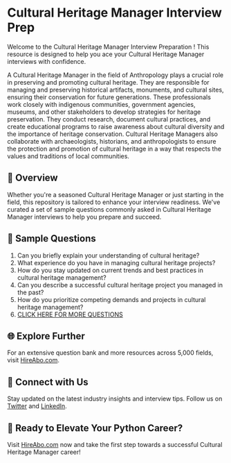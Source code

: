 # Cultural Heritage Manager Interview Prep

Welcome to the Cultural Heritage Manager Interview Preparation ! This resource is designed to help you ace your Cultural Heritage Manager interviews with confidence.

A Cultural Heritage Manager in the field of Anthropology plays a crucial role in preserving and promoting cultural heritage. They are responsible for managing and preserving historical artifacts, monuments, and cultural sites, ensuring their conservation for future generations. These professionals work closely with indigenous communities, government agencies, museums, and other stakeholders to develop strategies for heritage preservation. They conduct research, document cultural practices, and create educational programs to raise awareness about cultural diversity and the importance of heritage conservation. Cultural Heritage Managers also collaborate with archaeologists, historians, and anthropologists to ensure the protection and promotion of cultural heritage in a way that respects the values and traditions of local communities.

## 🚀 Overview

Whether you're a seasoned Cultural Heritage Manager or just starting in the field, this repository is tailored to enhance your interview readiness. We've curated a set of sample questions commonly asked in Cultural Heritage Manager interviews to help you prepare and succeed.

## 📝 Sample Questions

1. Can you briefly explain your understanding of cultural heritage?
2. What experience do you have in managing cultural heritage projects?
3. How do you stay updated on current trends and best practices in cultural heritage management?
4. Can you describe a successful cultural heritage project you managed in the past?
5. How do you prioritize competing demands and projects in cultural heritage management?
6. [CLICK HERE FOR MORE QUESTIONS](https://hireabo.com/job/7_2_18/Cultural%20Heritage%20Manager)

## 🌐 Explore Further

For an extensive question bank and more resources across 5,000 fields, visit [HireAbo.com](https://www.hireabo.com).

## 📱 Connect with Us

Stay updated on the latest industry insights and interview tips. Follow us on [Twitter](https://twitter.com/hireabo) and [LinkedIn](https://www.linkedin.com/in/hire-abo-3609972a8/).

## 🚀 Ready to Elevate Your Python Career?

Visit [HireAbo.com](https://www.hireabo.com) now and take the first step towards a successful Cultural Heritage Manager career!